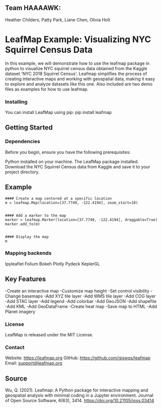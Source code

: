 ####
## Team HAAAAWK:
Heather Childers, Patty Park, Liane Chen, Olivia Holt


# LeafMap Example: Visualizing NYC Squirrel Census Data
In this example, we will demonstrate how to use the leafmap package in python to visualize NYC squirrel census data obtained from the Kaggle dataset 'NYC 2018 Squirrel Census'. Leafmap simplifies the process of creating interactive maps and working with geospatial data, making it easy to explore and analyze datasets like this one. Also included are two demo files as examples for how to use leafmap.


### Installing
You can install LeafMap using pip:
pip install leafmap


## Getting Started
### Dependencies
Before you begin, ensure you have the following prerequisites:

Python installed on your machine.
The LeafMap package installed.
Download the NYC Squirrel Census data from Kaggle and save it to your project directory.


## Example
```
#### Create a map centered at a specific location
m = leafmap.Map(location=[37.7749, -122.4194], zoom_start=10)


#### Add a marker to the map
marker = leafmap.Marker(location=[37.7749, -122.4194], draggable=True)
marker.add_to(m)


#### Display the map
m
```

### Mapping backends
Ipyleaflet
Folium
Bokeh
Plotly
Pydeck
KeplerGL


## Key Features
-Create an interactive map
-Customize map height
-Set control visibility
-Change basemaps
-Add XYZ tile layer
-Add WMS tile layer
-Add COG layer
-Add STAC layer
-Add legend
-Add colorbar
-Add GeoJSON
-Add shapefile
-Add KML
-Add GeoDataFrame
-Create heat map
-Save map to HTML
-Add Planet imagery


### License
LeafMap is released under the MIT License.


### Contact
Website: https://leafmap.org
GitHub: https://github.com/giswqs/leafmap
Email: support@leafmap.org


## Source
Wu, Q. (2021). Leafmap: A Python package for interactive mapping and geospatial analysis with minimal coding in a Jupyter environment. Journal of Open Source Software, 6(63), 3414. https://doi.org/10.21105/joss.03414
